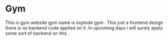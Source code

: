 # Gym
This is gym website gym name is explode gym . This just a frontend design there is no backend code applied on it .In upcoming days i will surely apply some sort of backend on this .
